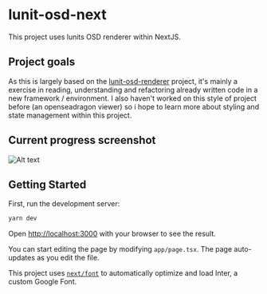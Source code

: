 # lunit-osd-next

This project uses lunits OSD renderer within NextJS.

## Project goals

As this is largely based on the [lunit-osd-renderer](https://github.com/lunit-io/osd-react-renderer) project, it's mainly a exercise in reading, understanding and refactoring already written code in a new framework / environment. I also haven't worked on this style of project before (an openseadragon viewer) so i hope to learn more about styling and state management within this project.

## Current progress screenshot 

![Alt text](public/osd.png)

## Getting Started

First, run the development server:

```bash
yarn dev
```

Open [http://localhost:3000](http://localhost:3000) with your browser to see the result.

You can start editing the page by modifying `app/page.tsx`. The page auto-updates as you edit the file.

This project uses [`next/font`](https://nextjs.org/docs/basic-features/font-optimization) to automatically optimize and load Inter, a custom Google Font.

